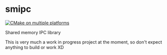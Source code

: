 # smipc
[![CMake on multiple platforms](https://github.com/josef-dijon/smipc/actions/workflows/cmake-multi-platform.yml/badge.svg)](https://github.com/josef-dijon/smipc/actions/workflows/cmake-multi-platform.yml)

Shared memory IPC library

This is very much a work in progress project at the moment, so don't expect anything to build or work XD

